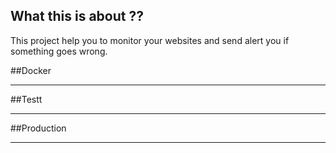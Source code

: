 ## What this is about ?? 

This project help you to monitor your websites and send alert you if something goes wrong.

##Docker 

*************


##Testt

************

##Production

**********